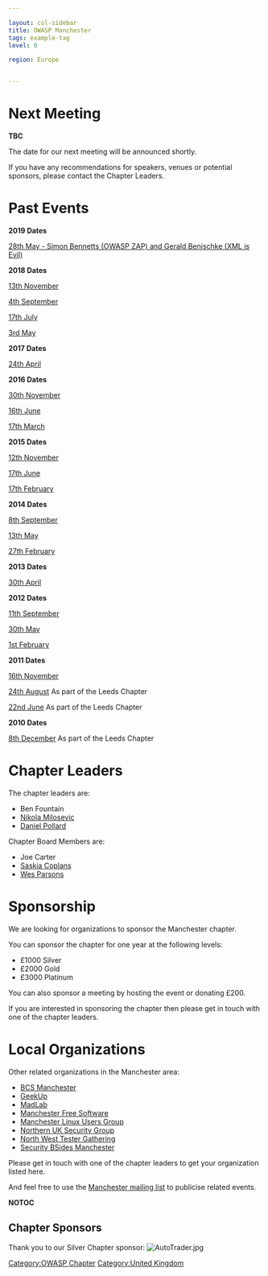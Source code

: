 ```yaml
---

layout: col-sidebar
title: OWASP Manchester
tags: example-tag
level: 0

region: Europe


---
```

# Next Meeting

**TBC**

The date for our next meeting will be announced shortly.

If you have any recommendations for speakers, venues or potential
sponsors, please contact the Chapter Leaders.


# Past Events

**2019 Dates**

[28th May - Simon Bennetts (OWASP ZAP) and Gerald Benischke (XML is
Evil)](Manchester_Chapter_2019 "wikilink")

**2018 Dates**

[13th November](13th_November "wikilink")

[4th September](4th_September "wikilink")

[17th July](17th_July "wikilink")

[3rd May](3rd_May "wikilink")

**2017 Dates**

[24th April](2017_04_26_Manchester "wikilink")

**2016 Dates**

[30th November](2016_11_30_Manchester "wikilink")

[16th June](2016_06_16_Manchester "wikilink")

[17th March](2016_03_17_Manchester "wikilink")

**2015 Dates**

[12th November](2015_11_17_Manchester "wikilink")

[17th June](2015_06_17_Manchester "wikilink")

[17th February](2015_02_17_Manchester "wikilink")

**2014 Dates**

[8th September](2014_09_08_Manchester "wikilink")

[13th May](2014_05_13_Manchester "wikilink")

[27th February](2014_02_27_Manchester "wikilink")

**2013 Dates**

[30th April](2013_04_30_Manchester "wikilink")

**2012 Dates**

[11th September](2012_09_11_Manchester "wikilink")

[30th May](2012_05_30_Manchester "wikilink")

[1st February](2012_02_01_Manchester "wikilink")

**2011 Dates**

[16th November](2011_11_16_Manchester "wikilink")

[24th August](2011_08_24_Manchester "wikilink") As part of the Leeds
Chapter

[22nd June](https://www.owasp.org/index.php/Leeds_UK) As part of the
Leeds Chapter

**2010 Dates**

[8th December](8th_December_Leeds "wikilink") As part of the Leeds
Chapter

# Chapter Leaders

The chapter leaders are:

  - Ben Fountain
  - [Nikola Milosevic](User:Nikola_Milosevic "wikilink")
  - [Daniel Pollard](User:Daniel_Pollard "wikilink")

Chapter Board Members are:

  - Joe Carter
  - [Saskia Coplans](mailto:saskia@digitalinerruption.com)
  - [Wes Parsons](mailto:parsonswesley@gmail.com)

# Sponsorship

We are looking for organizations to sponsor the Manchester chapter.

You can sponsor the chapter for one year at the following levels:

  - £1000 Silver
  - £2000 Gold
  - £3000 Platinum

You can also sponsor a meeting by hosting the event or donating £200.

If you are interested in sponsoring the chapter then please get in touch
with one of the chapter leaders.

# Local Organizations

Other related organizations in the Manchester area:

  - [BCS Manchester](http://manchester.bcs.org/)
  - [GeekUp](http://geekup.org/)
  - [MadLab](http://madlab.org.uk/)
  - [Manchester Free Software](http://libreplanet.org/wiki/Manchester)
  - [Manchester Linux Users Group](http://www.manlug.org/)
  - [Northern UK Security
    Group](https://northernuksecuritygroup.wordpress.com/)
  - [North West Tester
    Gathering](http://www.meetup.com/North-West-Tester-Gathering)
  - [Security BSides Manchester](http://www.bsidesmcr.org.uk/)

Please get in touch with one of the chapter leaders to get your
organization listed here.

And feel free to use the [Manchester mailing
list](https://lists.owasp.org/mailman/listinfo/owasp-Manchester) to
publicise related events.

__NOTOC__ <headertabs></headertabs>

## Chapter Sponsors

Thank you to our Silver Chapter sponsor:
![AutoTrader.jpg](AutoTrader.jpg "AutoTrader.jpg")

[Category:OWASP Chapter](Category:OWASP_Chapter "wikilink")
[Category:United Kingdom](Category:United_Kingdom "wikilink")

